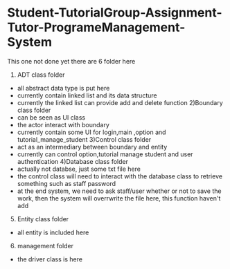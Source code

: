 # Student-TutorialGroup-Assignment-Tutor-ProgrameManagement-System
This one not done yet
there are 6 folder here
1) ADT class folder
- all abstract data type is put here
- currently contain linked list and its data structure
- currently the linked list can provide add and delete function 
2)Boundary class folder
- can be seen as UI class
- the actor interact with boundary
- currently contain some UI for login,main ,option and tutorial_manage_student
3)Control class folder
-  act as an intermediary between boundary and entity
-  currently can control option,tutorial manage student and user authentication
4)Database class folder
-  actually not databse, just some txt file here
-  the control class will need to interact with the database class to retrieve something such as staff password
-  at the end system, we need to ask staff/user whether or not to save the work, then the system will overrwrite the file        here, this function haven't add
5) Entity class folder
- all entity is included here
6) management folder 
- the driver class is here


